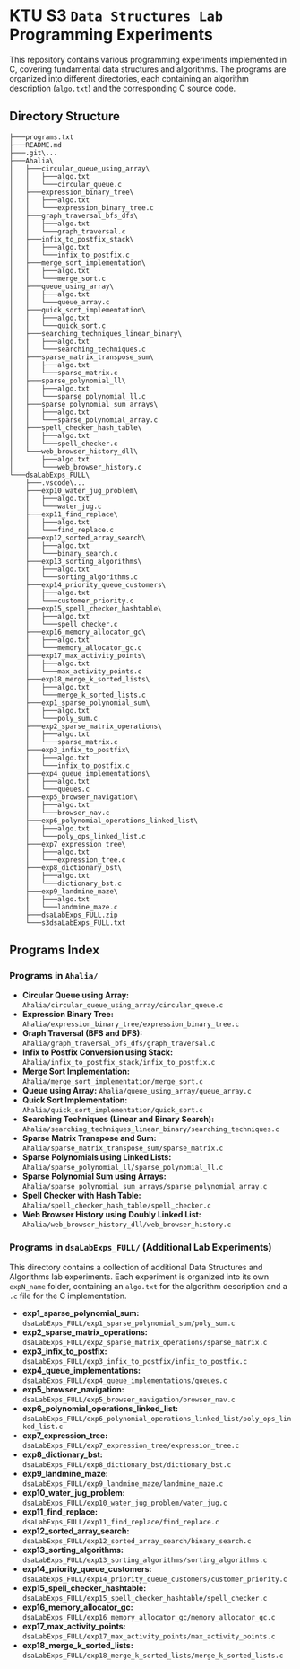 # KTU S3 `Data Structures Lab` Programming Experiments

This repository contains various programming experiments implemented in C, covering fundamental data structures and algorithms. The programs are organized into different directories, each containing an algorithm description (`algo.txt`) and the corresponding C source code.

## Directory Structure

```
├───programs.txt
├───README.md
├───.git\...
├───Ahalia\
│   ├───circular_queue_using_array\
│   │   ├───algo.txt
│   │   └───circular_queue.c
│   ├───expression_binary_tree\
│   │   ├───algo.txt
│   │   └───expression_binary_tree.c
│   ├───graph_traversal_bfs_dfs\
│   │   ├───algo.txt
│   │   └───graph_traversal.c
│   ├───infix_to_postfix_stack\
│   │   ├───algo.txt
│   │   └───infix_to_postfix.c
│   ├───merge_sort_implementation\
│   │   ├───algo.txt
│   │   └───merge_sort.c
│   ├───queue_using_array\
│   │   ├───algo.txt
│   │   └───queue_array.c
│   ├───quick_sort_implementation\
│   │   ├───algo.txt
│   │   └───quick_sort.c
│   ├───searching_techniques_linear_binary\
│   │   ├───algo.txt
│   │   └───searching_techniques.c
│   ├───sparse_matrix_transpose_sum\
│   │   ├───algo.txt
│   │   └───sparse_matrix.c
│   ├───sparse_polynomial_ll\
│   │   ├───algo.txt
│   │   └───sparse_polynomial_ll.c
│   ├───sparse_polynomial_sum_arrays\
│   │   ├───algo.txt
│   │   └───sparse_polynomial_array.c
│   ├───spell_checker_hash_table\
│   │   ├───algo.txt
│   │   └───spell_checker.c
│   └───web_browser_history_dll\
│       ├───algo.txt
│       └───web_browser_history.c
└───dsaLabExps_FULL\
    ├───.vscode\...
    ├───exp10_water_jug_problem\
    │   ├───algo.txt
    │   └───water_jug.c
    ├───exp11_find_replace\
    │   ├───algo.txt
    │   └───find_replace.c
    ├───exp12_sorted_array_search\
    │   ├───algo.txt
    │   └───binary_search.c
    ├───exp13_sorting_algorithms\
    │   ├───algo.txt
    │   └───sorting_algorithms.c
    ├───exp14_priority_queue_customers\
    │   ├───algo.txt
    │   └───customer_priority.c
    ├───exp15_spell_checker_hashtable\
    │   ├───algo.txt
    │   └───spell_checker.c
    ├───exp16_memory_allocator_gc\
    │   ├───algo.txt
    │   └───memory_allocator_gc.c
    ├───exp17_max_activity_points\
    │   ├───algo.txt
    │   └───max_activity_points.c
    ├───exp18_merge_k_sorted_lists\
    │   ├───algo.txt
    │   └───merge_k_sorted_lists.c
    ├───exp1_sparse_polynomial_sum\
    │   ├───algo.txt
    │   └───poly_sum.c
    ├───exp2_sparse_matrix_operations\
    │   ├───algo.txt
    │   └───sparse_matrix.c
    ├───exp3_infix_to_postfix\
    │   ├───algo.txt
    │   └───infix_to_postfix.c
    ├───exp4_queue_implementations\
    │   ├───algo.txt
    │   └───queues.c
    ├───exp5_browser_navigation\
    │   ├───algo.txt
    │   └───browser_nav.c
    ├───exp6_polynomial_operations_linked_list\
    │   ├───algo.txt
    │   └───poly_ops_linked_list.c
    ├───exp7_expression_tree\
    │   ├───algo.txt
    │   └───expression_tree.c
    ├───exp8_dictionary_bst\
    │   ├───algo.txt
    │   └───dictionary_bst.c
    ├───exp9_landmine_maze\
    │   ├───algo.txt
    │   └───landmine_maze.c
    ├───dsaLabExps_FULL.zip
    └───s3dsaLabExps_FULL.txt
```

## Programs Index

### Programs in `Ahalia/`

*   **Circular Queue using Array:** `Ahalia/circular_queue_using_array/circular_queue.c`
*   **Expression Binary Tree:** `Ahalia/expression_binary_tree/expression_binary_tree.c`
*   **Graph Traversal (BFS and DFS):** `Ahalia/graph_traversal_bfs_dfs/graph_traversal.c`
*   **Infix to Postfix Conversion using Stack:** `Ahalia/infix_to_postfix_stack/infix_to_postfix.c`
*   **Merge Sort Implementation:** `Ahalia/merge_sort_implementation/merge_sort.c`
*   **Queue using Array:** `Ahalia/queue_using_array/queue_array.c`
*   **Quick Sort Implementation:** `Ahalia/quick_sort_implementation/quick_sort.c`
*   **Searching Techniques (Linear and Binary Search):** `Ahalia/searching_techniques_linear_binary/searching_techniques.c`
*   **Sparse Matrix Transpose and Sum:** `Ahalia/sparse_matrix_transpose_sum/sparse_matrix.c`
*   **Sparse Polynomials using Linked Lists:** `Ahalia/sparse_polynomial_ll/sparse_polynomial_ll.c`
*   **Sparse Polynomial Sum using Arrays:** `Ahalia/sparse_polynomial_sum_arrays/sparse_polynomial_array.c`
*   **Spell Checker with Hash Table:** `Ahalia/spell_checker_hash_table/spell_checker.c`
*   **Web Browser History using Doubly Linked List:** `Ahalia/web_browser_history_dll/web_browser_history.c`

### Programs in `dsaLabExps_FULL/` (Additional Lab Experiments)

This directory contains a collection of additional Data Structures and Algorithms lab experiments. Each experiment is organized into its own `expN_name` folder, containing an `algo.txt` for the algorithm description and a `.c` file for the C implementation.

*   **exp1_sparse_polynomial_sum:** `dsaLabExps_FULL/exp1_sparse_polynomial_sum/poly_sum.c`
*   **exp2_sparse_matrix_operations:** `dsaLabExps_FULL/exp2_sparse_matrix_operations/sparse_matrix.c`
*   **exp3_infix_to_postfix:** `dsaLabExps_FULL/exp3_infix_to_postfix/infix_to_postfix.c`
*   **exp4_queue_implementations:** `dsaLabExps_FULL/exp4_queue_implementations/queues.c`
*   **exp5_browser_navigation:** `dsaLabExps_FULL/exp5_browser_navigation/browser_nav.c`
*   **exp6_polynomial_operations_linked_list:** `dsaLabExps_FULL/exp6_polynomial_operations_linked_list/poly_ops_linked_list.c`
*   **exp7_expression_tree:** `dsaLabExps_FULL/exp7_expression_tree/expression_tree.c`
*   **exp8_dictionary_bst:** `dsaLabExps_FULL/exp8_dictionary_bst/dictionary_bst.c`
*   **exp9_landmine_maze:** `dsaLabExps_FULL/exp9_landmine_maze/landmine_maze.c`
*   **exp10_water_jug_problem:** `dsaLabExps_FULL/exp10_water_jug_problem/water_jug.c`
*   **exp11_find_replace:** `dsaLabExps_FULL/exp11_find_replace/find_replace.c`
*   **exp12_sorted_array_search:** `dsaLabExps_FULL/exp12_sorted_array_search/binary_search.c`
*   **exp13_sorting_algorithms:** `dsaLabExps_FULL/exp13_sorting_algorithms/sorting_algorithms.c`
*   **exp14_priority_queue_customers:** `dsaLabExps_FULL/exp14_priority_queue_customers/customer_priority.c`
*   **exp15_spell_checker_hashtable:** `dsaLabExps_FULL/exp15_spell_checker_hashtable/spell_checker.c`
*   **exp16_memory_allocator_gc:** `dsaLabExps_FULL/exp16_memory_allocator_gc/memory_allocator_gc.c`
*   **exp17_max_activity_points:** `dsaLabExps_FULL/exp17_max_activity_points/max_activity_points.c`
*   **exp18_merge_k_sorted_lists:** `dsaLabExps_FULL/exp18_merge_k_sorted_lists/merge_k_sorted_lists.c`

